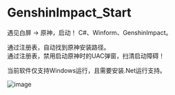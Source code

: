# GenshinImpact_Start
遇见白屏 -> 原神，启动！  C#、Winform、GenshinImpact。   
   
通过注册表，自动找到原神安装路径。   
通过注册表，禁用启动原神时的UAC弹窗，扫清启动障碍！   
   
当前软件仅支持Windows运行，且需要安装.Net运行支持。   
   
![image](https://github.com/CJH3213/Images-blog/blob/main/%E7%99%BD%E5%B1%8F%E6%A3%80%E6%B5%8B%E5%8E%9F%E7%A5%9E%E5%90%AF%E5%8A%A8%E5%B0%8F%E8%BD%AF%E4%BB%B6/%E5%8E%9F%E7%A5%9E%E5%90%AF%E5%8A%A8%E5%B0%8F%E8%BD%AF%E4%BB%B6%E9%A2%84%E8%A7%88.png?raw=true)
